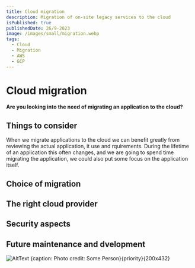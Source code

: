 ```yaml
---
title: Cloud migration
description: Migration of on-site legacy services to the cloud
isPublished: true
publishedDate: 26/9-2023
image: /images/small/migration.webp
tags:
  - Cloud
  - Migration
  - AWS
  - GCP
---
```


# Cloud migration
**Are you looking into the need of migrating an application to the cloud?**

## Things to consider
When we migrate applications to the cloud we can benefit greatly from reviewing the actual application, it use and rquirements. During the lifetime of an application this often changes, and we are going to spend time migrating the application, we could also put some focus on the application itself.

## Choice of migration

## The right cloud provider

## Security aspects

## Future maintenance and dvelopment

![AltText {caption: Photo credit: Some Person}{priority}{200x432}](/images/1.webp)
